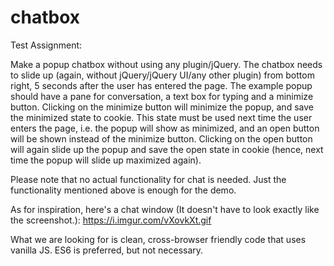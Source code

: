 # chatbox
Test Assignment:

Make a popup chatbox without using any plugin/jQuery. The chatbox needs to slide up (again, without jQuery/jQuery UI/any other plugin) from bottom right, 5 seconds after the user has entered the page. The example popup should have a pane for conversation, a text box for typing and a minimize button. Clicking on the minimize button will minimize the popup, and save the minimized state to cookie. This state must be used next time the user enters the page, i.e. the popup will show as minimized, and an open button will be shown instead of the minimize button. Clicking on the open button will again slide up the popup and save the open state in cookie (hence, next time the popup will slide up maximized again).

Please note that no actual functionality for chat is needed. Just the functionality mentioned above is enough for the demo.

As for inspiration, here's a chat window (It doesn't have to look exactly like the screenshot.):
https://i.imgur.com/vXovkXt.gif

What we are looking for is clean, cross-browser friendly code that uses vanilla JS. ES6 is preferred, but not necessary. 
